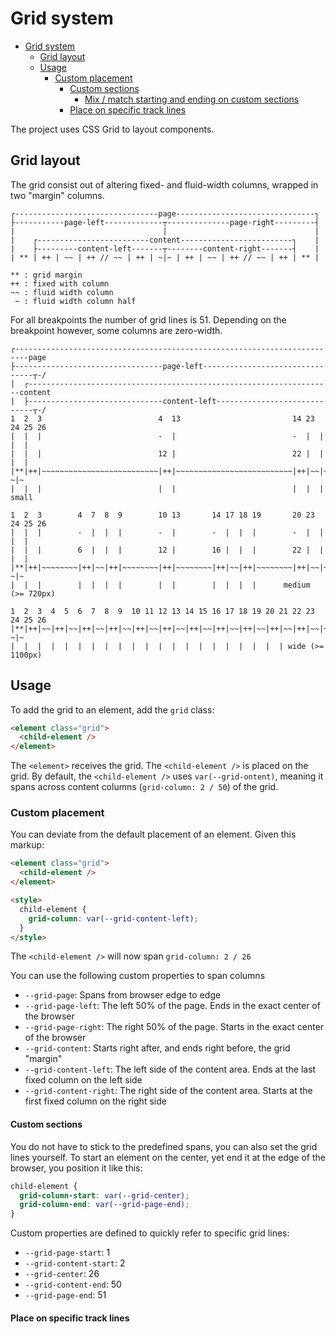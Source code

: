 # Grid system

- [Grid system](#grid-system)
  - [Grid layout](#grid-layout)
  - [Usage](#usage)
    - [Custom placement](#custom-placement)
      - [Custom sections](#custom-sections)
        - [Mix / match starting and ending on custom sections](#mix--match-starting-and-ending-on-custom-sections)
      - [Place on specific track lines](#place-on-specific-track-lines)

The project uses CSS Grid to layout components.

## Grid layout

The grid consist out of altering fixed- and fluid-width columns, wrapped in two
"margin" columns.

```
┌--------------------------------page-------------------------------┐
├-----------page-left-------------┬--------------page-right---------┤
|                                 |                                 |
|    ┌-------------------------content-------------------------┐    |
|    ├---------content-left-------┬--------content-right-------┤    |
| ** | ++ | ~~ | ++ // ~~ | ++ | ~|~ | ++ | ~~ | ++ // ~~ | ++ | ** |

** : grid margin
++ : fixed with column
~~ : fluid width column
 ~ : fluid width column half
```

For all breakpoints the number of grid lines is 51. Depending on the breakpoint however,
some columns are zero-width.

```
┌-------------------------------------------------------------------------page
├---------------------------------page-left--------------------------------┬-/
|  ┌--------------------------------------------------------------------content
|  ├------------------------------content-left-----------------------------┬-/
1  2  3                          4  13                         14 23 24 25 26
|  |  |                          -  |                          -  |  |  |  |
|  |  |                          12 |                          22 |  |  |  |
|**|++|~~~~~~~~~~~~~~~~~~~~~~~~~~|++|~~~~~~~~~~~~~~~~~~~~~~~~~~|++|~~|++| ~|~
|  |  |                          |  |                          |  |  |   small

1  2  3        4  7  8  9        10 13       14 17 18 19       20 23 24 25 26
|  |  |        -  |  |  |        -  |        -  |  |  |        -  |  |  |  |
|  |  |        6  |  |  |        12 |        16 |  |  |        22 |  |  |  |
|**|++|~~~~~~~~|++|~~|++|~~~~~~~~|++|~~~~~~~~|++|~~|++|~~~~~~~~|++|~~|++| ~|~
|  |  |        |  |  |  |        |  |        |  |  |  |      medium (>= 720px)

1  2  3  4  5  6  7  8  9  10 11 12 13 14 15 16 17 18 19 20 21 22 23 24 25 26
|**|++|~~|++|~~|++|~~|++|~~|++|~~|++|~~|++|~~|++|~~|++|~~|++|~~|++|~~|++| ~|~
|  |  |  |  |  |  |  |  |  |  |  |  |  |  |  |  |  |  |  |  | wide (>= 1100px)
```

 ##  Usage

To add the grid to an element, add the `grid` class:

```html
<element class="grid">
  <child-element />
</element>
```

The `<element>` receives the grid. The `<child-element />` is placed on the grid.
By default, the `<child-element />` uses `var(--grid-ontent)`, meaning it spans across content columns (`grid-column: 2 / 50`) of the grid.

### Custom placement

You can deviate from the default placement of an element. Given this markup:

```html
<element class="grid">
  <child-element />
</element>

<style>
  child-element {
    grid-column: var(--grid-content-left);
  }
</style>
```

The `<child-element />` will now span `grid-column: 2 / 26`

You can use the following custom properties to span columns
* `--grid-page`: Spans from browser edge to edge
* `--grid-page-left`: The left 50% of the page. Ends in the exact center of the browser
* `--grid-page-right`: The right 50% of the page. Starts in the exact center of the browser
* `--grid-content`: Starts right after, and ends right before, the grid "margin"
* `--grid-content-left`: The left side of the content area. Ends at the last fixed column on the left side
* `--grid-content-right`: The right side of the content area. Starts at the first fixed column on the right side

#### Custom sections
You do not have to stick to the predefined spans, you can also set the grid lines yourself.
To start an element on the center, yet end it at the edge of the browser,
you position it like this:

```css
child-element {
  grid-column-start: var(--grid-center);
  grid-column-end: var(--grid-page-end);
}
```

Custom properties are defined to quickly refer to specific grid lines:
* `--grid-page-start`: 1
* `--grid-content-start`: 2
* `--grid-center`: 26
* `--grid-content-end`: 50
* `--grid-page-end`: 51

#### Place on specific track lines
